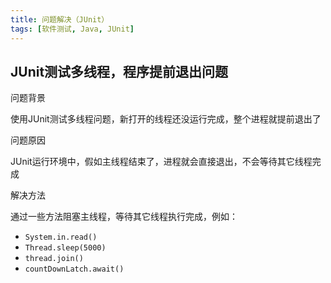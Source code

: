 ```yaml
---
title: 问题解决（JUnit）
tags: [软件测试, Java, JUnit]
---
```


## JUnit测试多线程，程序提前退出问题

问题背景

使用JUnit测试多线程问题，新打开的线程还没运行完成，整个进程就提前退出了

问题原因

JUnit运行环境中，假如主线程结束了，进程就会直接退出，不会等待其它线程完成

解决方法

通过一些方法阻塞主线程，等待其它线程执行完成，例如：

* `System.in.read()`
* `Thread.sleep(5000)`
* `thread.join()`
* `countDownLatch.await()`